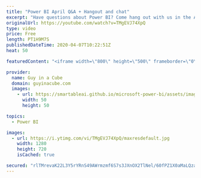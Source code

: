 ```yaml
---
title: "Power BI April Q&A + Hangout and chat"
excerpt: "Have questions about Power BI? Come hang out with us in the April edition of our monthly LIVE question and answer hangout.  ******************* LET'S CONNECT! *******************  -- http://twitter.com/guyinacube -- http://twitter.com/awsaxton -- http://twitter.com/patrickdba -- http://www.facebook.com/guyinacube"
originalUrl: https://youtube.com/watch?v=TMgEVJ74XpQ
type: video
price: Free
length: PT1H9M7S
publishedDateTime: 2020-04-07T10:22:51Z
heat: 50

featuredContent: "<iframe width=\"800\" height=\"500\" frameborder=\"0\" src=\"https://www.youtube.com/embed/TMgEVJ74XpQ\" allow=\"accelerometer; autoplay; encrypted-media; gyroscope; picture-in-picture\" allowfullscreen></iframe>"

provider:
  name: Guy in a Cube
  domain: guyinacube.com
  images:
    - url: https://smartableai.github.io/microsoft-power-bi/assets/images/organizations/guyinacube.com-50x50.jpg
      width: 50
      height: 50

topics:
  - Power BI

images:
  - url: https://i.ytimg.com/vi/TMgEVJ74XpQ/maxresdefault.jpg
    width: 1280
    height: 720
    isCached: true

secured: "rlTMrevaK22L3Y5rYRnS49AWrmzmf6S7s3JXnOX2TlNel/60fPZ1X0aMaLQzabp76aqN6WbJlr3F70LlDosD7ZrY7JTjqe0KeFLuGMh5H6NW47A/VRzYrU5h9QbW3d8+TRwqJZ7z5FEYe7DPzVc+pVE4Klhqc7a5hxANZXCCxlDOUw64P+zj9bHwmX3gPZem+2XGMQTO6mYMCyb5uD/KC22VujxuDyqbRqTFC95yuKSQH1AW6xDq/UyVpMrCHucljeuLZ6HluRRWgzNr+8fXWtfqeRjfvPnnGNo7Ufp8Z3goBOSzEIX5PuUfpvxyaBc8wPXKLTM3Dt9fCzH4fNuqDCDZDmHC4NqAYKEBi8KbX3yYo9a1IeRADQbWwOMmO8XrEQyYa12gfhORkFVnExnDqQDtkAuWfFL4t9b9REHNpRM=;b3anG9krwvSaP7kZ2AQboA=="
---
```


